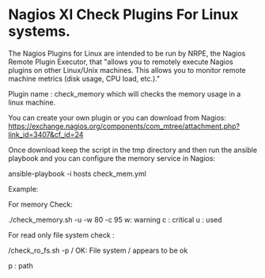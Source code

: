 # Nagios XI Check Plugins For Linux systems.


The Nagios Plugins for Linux are intended to be run by NRPE, the Nagios Remote Plugin Executor, that "allows you to remotely execute Nagios plugins on other Linux/Unix machines. This allows you to monitor remote machine metrics (disk usage, CPU load, etc.)."

Plugin name : check_memory which will checks the memory usage in a linux machine. 

You can create your own plugin or you can download from Nagios: https://exchange.nagios.org/components/com_mtree/attachment.php?link_id=3407&cf_id=24

Once download keep the script in the tmp directory and then run the ansible playbook and you can configure the memory service in Nagios: 

ansible-playbook -i hosts check_mem.yml 

Example:

For memory Check:

./check_memory.sh -u -w 80 -c 95
w: warning
c : critical
u : used

For read only file system check :

/check_ro_fs.sh -p /
OK: File system / appears to be ok

p : path
